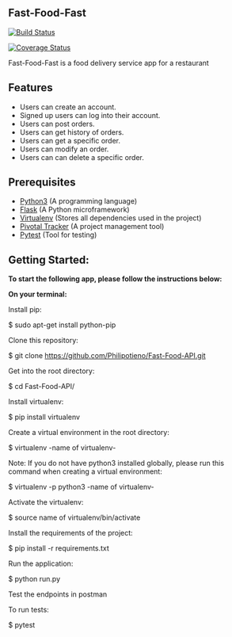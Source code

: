 ## Fast-Food-Fast

[![Build Status](https://travis-ci.org/Philipotieno/Fast-Food-API.svg?branch=heroku)](https://travis-ci.org/Philipotieno/Fast-Food-API)

[![Coverage Status](https://coveralls.io/repos/github/Philipotieno/Fast-Food-API/badge.svg?branch=final-fix)](https://coveralls.io/github/Philipotieno/Fast-Food-API?branch=final-fix)

Fast-Food-Fast is a food delivery service app for a restaurant

## Features
- Users can create an account.
- Signed up users can log into their account.
- Users can post orders.
- Users can get history of orders.
- Users can get a specific order.
- Users can modify an order.
- Users can can delete a specific order.

## Prerequisites
- [Python3](https://www.python.org/) (A programming language)
- [Flask](http://flask.pocoo.org/) (A Python microframework)
- [Virtualenv](https://virtualenv.pypa.io/en/stable/) (Stores all dependencies used in the project)
- [Pivotal Tracker](www.pivotaltracker.com) (A project management tool)
- [Pytest](https://docs.pytest.org/en/latest/) (Tool for testing)


## Getting Started:

**To start the following app, please follow the instructions below:**

**On your terminal:**

Install pip:

  $ sudo apt-get install python-pip

Clone this repository:

  $ git clone https://github.com/Philipotieno/Fast-Food-API.git

Get into the root directory:

  $ cd Fast-Food-API/

Install virtualenv:

  $ pip install virtualenv

Create a virtual environment in the root directory:

  $ virtualenv -name of virtualenv-
  
 Note: If you do not have python3 installed globally, please run this command when creating a virtual environment:
 
   $ virtualenv -p python3 -name of virtualenv-

Activate the virtualenv:

  $ source name of virtualenv/bin/activate

Install the requirements of the project:

  $ pip install -r requirements.txt

Run the application:

  $ python run.py

Test the endpoints in postman

To run tests:

  $ pytest
